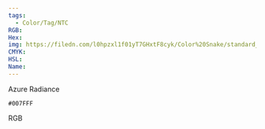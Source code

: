 ```yaml
---
tags:
  - Color/Tag/NTC
RGB:
Hex:
img: https://filedn.com/l0hpzxl1f01yT7GHxtF8cyk/Color%20Snake/standard_csv_to_svg/%23/007FFF.svg
CMYK:
HSL:
Name:
---
```

Azure Radiance
```palette
#007FFF
```
RGB
